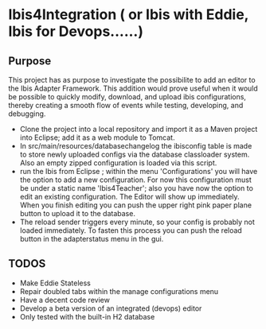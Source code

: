 # Ibis4Integration ( or Ibis with Eddie, Ibis for Devops......)

## Purpose
This project has as purpose to investigate the possibilite to add an editor to the Ibis Adapter Framework. This addition would prove useful when it would be possible to quickly modify, download, and upload ibis configurations, thereby creating a smooth flow of events while testing, developing, and debugging.

* Clone the project into a local repository and import it as a Maven project into Eclipse; add it as a web module to Tomcat.
* In src/main/resources/databasechangelog the ibisconfig table is made to store newly uploaded configs via the database classloader system. Also an empty zipped configuration is loaded via this script.
* run the Ibis from Eclipse ; within the menu 'Configurations' you will have the option to add a new configuration. For now this configuration must be under a static name 'Ibis4Teacher'; also you have now the option to edit an existing configuration. The Editor will show up immediately. When you finish editing you can push the upper right pink paper plane button to upload it to the database. 
* The reload sender triggers every minute, so your config is probably not loaded immediately. To fasten this process you can push the reload button in the adapterstatus menu in the gui.



## TODOS
* Make Eddie Stateless
* Repair doubled tabs within the manage configurations menu
* Have a decent code review
* Develop a beta version of an integrated (devops) editor
* Only tested with the built-in H2 database

